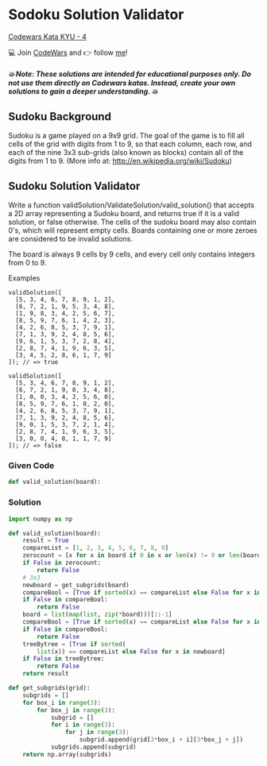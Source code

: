 # Sodoku Solution Validator

[Codewars Kata KYU - 4](https://www.codewars.com/kata/529bf0e9bdf7657179000008/python)

:computer: Join [CodeWars](www.codewars.com/r/v0KX6w) and :point_right: follow [me](https://www.codewars.com/users/gmarte)!

##### :collision: Note: These solutions are intended for educational purposes only. Do not use them directly on Codewars katas. Instead, create your own solutions to gain a deeper understanding. :collision:

## Sudoku Background
Sudoku is a game played on a 9x9 grid. The goal of the game is to fill all cells of the grid with digits from 1 to 9, so that each column, each row, and each of the nine 3x3 sub-grids (also known as blocks) contain all of the digits from 1 to 9.
(More info at: http://en.wikipedia.org/wiki/Sudoku)

## Sudoku Solution Validator
Write a function validSolution/ValidateSolution/valid_solution() that accepts a 2D array representing a Sudoku board, and returns true if it is a valid solution, or false otherwise. The cells of the sudoku board may also contain 0's, which will represent empty cells. Boards containing one or more zeroes are considered to be invalid solutions.

The board is always 9 cells by 9 cells, and every cell only contains integers from 0 to 9.

Examples
```
validSolution([
  [5, 3, 4, 6, 7, 8, 9, 1, 2],
  [6, 7, 2, 1, 9, 5, 3, 4, 8],
  [1, 9, 8, 3, 4, 2, 5, 6, 7],
  [8, 5, 9, 7, 6, 1, 4, 2, 3],
  [4, 2, 6, 8, 5, 3, 7, 9, 1],
  [7, 1, 3, 9, 2, 4, 8, 5, 6],
  [9, 6, 1, 5, 3, 7, 2, 8, 4],
  [2, 8, 7, 4, 1, 9, 6, 3, 5],
  [3, 4, 5, 2, 8, 6, 1, 7, 9]
]); // => true
```

```
validSolution([
  [5, 3, 4, 6, 7, 8, 9, 1, 2], 
  [6, 7, 2, 1, 9, 0, 3, 4, 8],
  [1, 0, 0, 3, 4, 2, 5, 6, 0],
  [8, 5, 9, 7, 6, 1, 0, 2, 0],
  [4, 2, 6, 8, 5, 3, 7, 9, 1],
  [7, 1, 3, 9, 2, 4, 8, 5, 6],
  [9, 0, 1, 5, 3, 7, 2, 1, 4],
  [2, 8, 7, 4, 1, 9, 6, 3, 5],
  [3, 0, 0, 4, 8, 1, 1, 7, 9]
]); // => false
```

### Given Code
```python
def valid_solution(board):
```
### Solution
```python
import numpy as np

def valid_solution(board):
    result = True
    compareList = [1, 2, 3, 4, 5, 6, 7, 8, 9]
    zerocount = [x for x in board if 0 in x or len(x) != 9 or len(board) != 9]
    if False in zerocount:
        return False
    # 3x3
    newboard = get_subgrids(board)    
    compareBool = [True if sorted(x) == compareList else False for x in board]
    if False in compareBool:
        return False
    board = list(map(list, zip(*board)))[::-1]
    compareBool = [True if sorted(x) == compareList else False for x in board]
    if False in compareBool:
        return False
    treeBytree = [True if sorted(
        list(x)) == compareList else False for x in newboard]
    if False in treeBytree:
        return False
    return result

def get_subgrids(grid):
    subgrids = []
    for box_i in range(3):
        for box_j in range(3):
            subgrid = []
            for i in range(3):
                for j in range(3):
                    subgrid.append(grid[3*box_i + i][3*box_j + j])
            subgrids.append(subgrid)
    return np.array(subgrids)
```    
